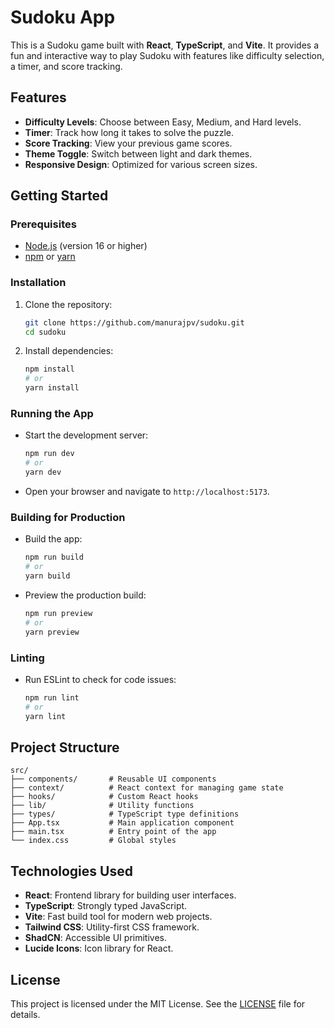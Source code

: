 # Sudoku App

This is a Sudoku game built with **React**, **TypeScript**, and **Vite**. It provides a fun and interactive way to play Sudoku with features like difficulty selection, a timer, and score tracking.

## Features

- **Difficulty Levels**: Choose between Easy, Medium, and Hard levels.
- **Timer**: Track how long it takes to solve the puzzle.
- **Score Tracking**: View your previous game scores.
- **Theme Toggle**: Switch between light and dark themes.
- **Responsive Design**: Optimized for various screen sizes.

## Getting Started

### Prerequisites

- [Node.js](https://nodejs.org/) (version 16 or higher)
- [npm](https://www.npmjs.com/) or [yarn](https://yarnpkg.com/)

### Installation

1. Clone the repository:
   ```bash
   git clone https://github.com/manurajpv/sudoku.git
   cd sudoku
   ```

2. Install dependencies:
   ```bash
   npm install
   # or
   yarn install
   ```

### Running the App

- Start the development server:
  ```bash
  npm run dev
  # or
  yarn dev
  ```

- Open your browser and navigate to `http://localhost:5173`.

### Building for Production

- Build the app:
  ```bash
  npm run build
  # or
  yarn build
  ```

- Preview the production build:
  ```bash
  npm run preview
  # or
  yarn preview
  ```

### Linting

- Run ESLint to check for code issues:
  ```bash
  npm run lint
  # or
  yarn lint
  ```

## Project Structure

```
src/
├── components/       # Reusable UI components
├── context/          # React context for managing game state
├── hooks/            # Custom React hooks
├── lib/              # Utility functions
├── types/            # TypeScript type definitions
├── App.tsx           # Main application component
├── main.tsx          # Entry point of the app
└── index.css         # Global styles
```

## Technologies Used

- **React**: Frontend library for building user interfaces.
- **TypeScript**: Strongly typed JavaScript.
- **Vite**: Fast build tool for modern web projects.
- **Tailwind CSS**: Utility-first CSS framework.
- **ShadCN**: Accessible UI primitives.
- **Lucide Icons**: Icon library for React.

## License

This project is licensed under the MIT License. See the [LICENSE](LICENSE) file for details.
